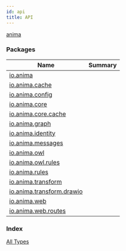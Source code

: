 ```yaml
---
id: api
title: API
---
```


[anima](./index.md)

### Packages

| Name | Summary |
|---|---|
| [io.anima](io.anima/index.md) |  |
| [io.anima.cache](io.anima.cache/index.md) |  |
| [io.anima.config](io.anima.config/index.md) |  |
| [io.anima.core](io.anima.core/index.md) |  |
| [io.anima.core.cache](io.anima.core.cache/index.md) |  |
| [io.anima.graph](io.anima.graph/index.md) |  |
| [io.anima.identity](io.anima.identity/index.md) |  |
| [io.anima.messages](io.anima.messages/index.md) |  |
| [io.anima.owl](io.anima.owl/index.md) |  |
| [io.anima.owl.rules](io.anima.owl.rules/index.md) |  |
| [io.anima.rules](io.anima.rules/index.md) |  |
| [io.anima.transform](io.anima.transform/index.md) |  |
| [io.anima.transform.drawio](io.anima.transform.drawio/index.md) |  |
| [io.anima.web](io.anima.web/index.md) |  |
| [io.anima.web.routes](io.anima.web.routes/index.md) |  |

### Index

[All Types](alltypes/index.md)
